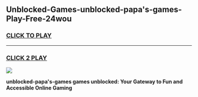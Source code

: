 
## Unblocked-Games-unblocked-papa's-games-Play-Free-24wou
<h3>
<a href="https://premium76.site?title=unblocked-papa's-games&ref=23A">CLICK TO PLAY</a></h3>
<hr>

<h3>
<a href="https://premium76.site?title=unblocked-papa's-games&ref=23A">CLICK 2 PLAY</a>
  
</h3>

<a href="https://premium76.site?title=unblocked-papa's-games&ref=23A"><img src="https://clearcache.store/games.png"></a>


**unblocked-papa's-games games unblocked: Your Gateway to Fun and Accessible Online Gaming**
